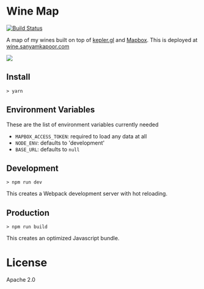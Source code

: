 # Wine Map

[![Build Status](https://travis-ci.com/activatedgeek/wine-map.svg?branch=master)](https://travis-ci.com/activatedgeek/wine-map)

A map of my wines built on top of [kepler.gl](https://kepler.gl) and [Mapbox](https://www.mapbox.com).
This is deployed at [wine.sanyamkapoor.com](https://wine.sanyamkapoor.com)

[![](https://i.imgur.com/yATcmrp.png)](https://wine.sanyamkapoor.com)

## Install

```
> yarn
```

## Environment Variables

These are the list of environment variables currently needed

* `MAPBOX_ACCESS_TOKEN`: required to load any data at all
* `NODE_ENV`: defaults to 'development'
* `BASE_URL`: defaults to `null`

## Development

```
> npm run dev
```

This creates a Webpack development server with hot reloading.

## Production

```
> npm run build
```

This creates an optimized Javascript bundle.

# License

Apache 2.0
